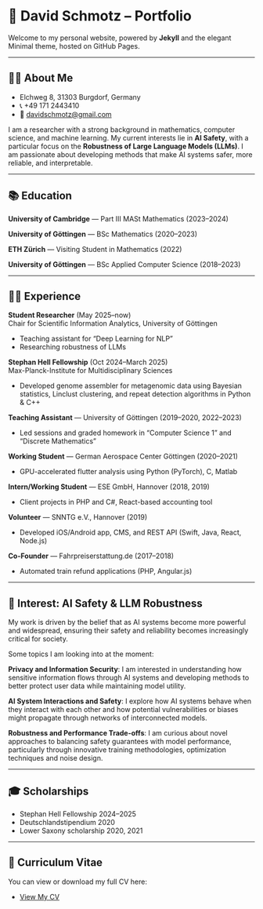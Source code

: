 # 🚀 David Schmotz – Portfolio

Welcome to my personal website, powered by **Jekyll** and the elegant Minimal theme, hosted on GitHub Pages.

---

## 👨‍💻 About Me

- Elchweg 8, 31303 Burgdorf, Germany  
- 📞 +49 171 2443410  
- 📧 davidschmotz@gmail.com

I am a researcher with a strong background in mathematics, computer science, and machine learning. My current interests lie in **AI Safety**, with a particular focus on the **Robustness of Large Language Models (LLMs)**. I am passionate about developing methods that make AI systems safer, more reliable, and interpretable.

---

## 📚 Education

**University of Cambridge** — Part III MASt Mathematics (2023–2024)

**University of Göttingen** — BSc Mathematics (2020–2023)

**ETH Zürich** — Visiting Student in Mathematics (2022)

**University of Göttingen** — BSc Applied Computer Science (2018–2023)

---

## 🧑‍🔬 Experience

**Student Researcher** (May 2025–now)  
Chair for Scientific Information Analytics, University of Göttingen  
- Teaching assistant for “Deep Learning for NLP”  
- Researching robustness of LLMs

**Stephan Hell Fellowship** (Oct 2024–March 2025)  
Max-Planck-Institute for Multidisciplinary Sciences  
- Developed genome assembler for metagenomic data using Bayesian statistics, Linclust clustering, and repeat detection algorithms in Python & C++

**Teaching Assistant** — University of Göttingen (2019–2020, 2022–2023)  
- Led sessions and graded homework in “Computer Science 1” and “Discrete Mathematics”

**Working Student** — German Aerospace Center Göttingen (2020–2021)  
- GPU-accelerated flutter analysis using Python (PyTorch), C, Matlab

**Intern/Working Student** — ESE GmbH, Hannover (2018, 2019)  
- Client projects in PHP and C#, React-based accounting tool

**Volunteer** — SNNTG e.V., Hannover (2019)  
- Developed iOS/Android app, CMS, and REST API (Swift, Java, React, Node.js)

**Co-Founder** — Fahrpreiserstattung.de (2017–2018)  
- Automated train refund applications (PHP, Angular.js)

---

## 🧠 Interest: AI Safety & LLM Robustness

My work is driven by the belief that as AI systems become more powerful and widespread, ensuring their safety and reliability becomes increasingly critical for society.

Some topics I am looking into at the moment:

**Privacy and Information Security**: I am interested in understanding how sensitive information flows through AI systems and developing methods to better protect user data while maintaining model utility.

**AI System Interactions and Safety**: I explore how AI systems behave when they interact with each other and how potential vulnerabilities or biases might propagate through networks of interconnected models.

**Robustness and Performance Trade-offs**: I am curious about novel approaches to balancing safety guarantees with model performance, particularly through innovative training methodologies, optimization techniques and noise design.


---

## 🎓 Scholarships

- Stephan Hell Fellowship 2024–2025
- Deutschlandstipendium 2020
- Lower Saxony scholarship 2020, 2021

---

## 📝 Curriculum Vitae

You can view or download my full CV here:  
- [View My CV](./CV-long.pdf)

